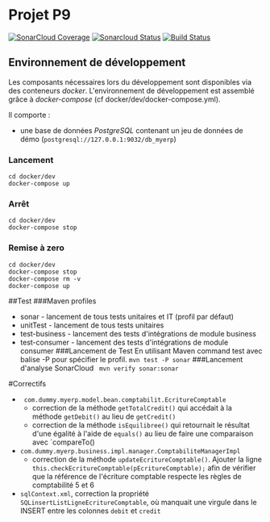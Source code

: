 # Projet P9
[![SonarCloud Coverage](https://sonarcloud.io/api/project_badges/measure?project=Asediab_myerp&metric=coverage)](https://sonarcloud.io/component_measures/metric/coverage/list?id=Asediab_myerp)
[![Sonarcloud Status](https://sonarcloud.io/api/project_badges/measure?project=Asediab_myerp&metric=alert_status)](https://sonarcloud.io/dashboard?id=Asediab_myerp) 
[![Build Status](https://travis-ci.com/Asediab/myerp.svg?branch=master)](https://travis-ci.com/Asediab/myerp)

## Environnement de développement

Les composants nécessaires lors du développement sont disponibles via des conteneurs _docker_.
L'environnement de développement est assemblé grâce à _docker-compose_
(cf docker/dev/docker-compose.yml).

Il comporte :

*   une base de données _PostgreSQL_ contenant un jeu de données de démo (`postgresql://127.0.0.1:9032/db_myerp`)



### Lancement

    cd docker/dev
    docker-compose up


### Arrêt

    cd docker/dev
    docker-compose stop


### Remise à zero

    cd docker/dev
    docker-compose stop
    docker-compose rm -v
    docker-compose up
    
##Test
###Maven profiles
* sonar - lancement de tous tests unitaires et IT (profil par défaut)
* unitTest - lancement de tous tests unitaires
* test-business - lancement des tests d'intégrations de module business
* test-consumer - lancement des tests d'intégrations de module consumer
###Lancement de Test
En utilisant Maven command test avec balise -P pour spécifier le profil. ` mvn test -P sonar ` 
###Lancement d'analyse SonarCloud
 ` mvn verify sonar:sonar` 

#Correctifs
*   ` com.dummy.myerp.model.bean.comptabilit.EcritureComptable`
    * correction de la méthode `getTotalCredit()` qui accédait à la méthode `getDebit()` au lieu de `getCredit()`
    * correction de la méthode `isEquilibree()` qui retournait le résultat d'une égalité à l'aide de `equals()` au lieu de faire une comparaison avec `compareTo()
*   `com.dummy.myerp.business.impl.manager.ComptabiliteManagerImpl`
    * correction de la méthode `updateEcritureComptable()`. Ajouter la ligne `this.checkEcritureComptable(pEcritureComptable);` afin de vérifier que la référence de l'écriture comptable respecte les règles de comptabilité 5 et 6
*   `sqlContext.xml`, correction la propriété `SQLinsertListLigneEcritureComptable`, où manquait une virgule dans le INSERT entre les colonnes `debit` et `credit`
